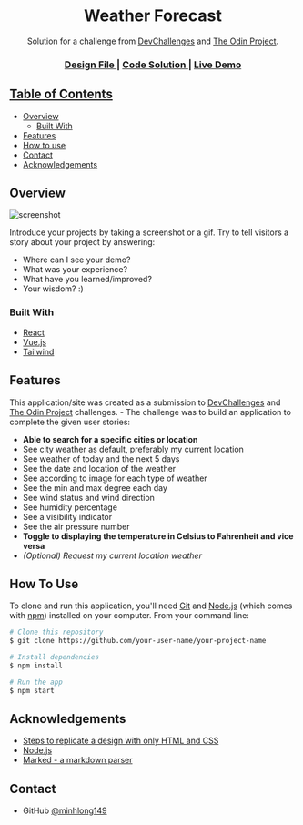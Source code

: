 <h1 align="center">Weather Forecast</h1>

<div align="center">
   Solution for a challenge from <a href="https://devchallenges.io/challenges/mM1UIenRhK808W8qmLWv" target="_blank">DevChallenges</a> and <a href="https://www.theodinproject.com/lessons/node-path-javascript-weather-app" target="_blank">The Odin Project</a>.
</div>

<div align="center">
  <h3>
    <a href="https://www.figma.com/file/5X3Ao3gEqZPqqKctP7riDF/weather-app">
      Design File
    </a>
    <span> | </span>
    <a href="https://{your-url-to-the-solution}">
      Code Solution
    </a>
    </a>
    <span> | </span>
    <a href="https://{your-demo-link.your-domain}">
     Live Demo
  </h3>
</div>

<!-- TABLE OF CONTENTS -->

## Table of Contents

- [Overview](#overview)
  - [Built With](#built-with)
- [Features](#features)
- [How to use](#how-to-use)
- [Contact](#contact)
- [Acknowledgements](#acknowledgements)

<!-- OVERVIEW -->

## Overview

![screenshot](https://user-images.githubusercontent.com/16707738/92399059-5716eb00-f132-11ea-8b14-bcacdc8ec97b.png)

Introduce your projects by taking a screenshot or a gif. Try to tell visitors a story about your project by answering:

- Where can I see your demo?
- What was your experience?
- What have you learned/improved?
- Your wisdom? :)

### Built With

<!-- This section should list any major frameworks that you built your project using. Here are a few examples.-->

- [React](https://reactjs.org/)
- [Vue.js](https://vuejs.org/)
- [Tailwind](https://tailwindcss.com/)

## Features

<!-- List the features of your application or follow the template. Don't share the figma file here :) -->

This application/site was created as a submission to [DevChallenges](https://devchallenges.io/challenges/mM1UIenRhK808W8qmLWv) and [The Odin Project](https://www.theodinproject.com/lessons/node-path-javascript-weather-app) challenges. - The challenge was to build an application to complete the given user stories:

- **Able to search for a specific cities or location**
- See city weather as default, preferably my current location
- See weather of today and the next 5 days
- See the date and location of the weather
- See according to image for each type of weather
- See the min and max degree each day
- See wind status and wind direction
- See humidity percentage
- See a visibility indicator
- See the air pressure number
- **Toggle to displaying the temperature in Celsius to Fahrenheit and vice versa**
- *(Optional) Request my current location weather*

## How To Use

<!-- Example: -->

To clone and run this application, you'll need [Git](https://git-scm.com) and [Node.js](https://nodejs.org/en/download/) (which comes with [npm](http://npmjs.com)) installed on your computer. From your command line:

```bash
# Clone this repository
$ git clone https://github.com/your-user-name/your-project-name

# Install dependencies
$ npm install

# Run the app
$ npm start
```

## Acknowledgements

<!-- This section should list any articles or add-ons/plugins that helps you to complete the project. This is optional but it will help you in the future. For example: -->

- [Steps to replicate a design with only HTML and CSS](https://devchallenges-blogs.web.app/how-to-replicate-design/)
- [Node.js](https://nodejs.org/)
- [Marked - a markdown parser](https://github.com/chjj/marked)

## Contact

- GitHub [@minhlong149](https://github.com/minhlong149)
